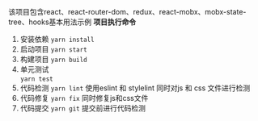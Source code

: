 该项目包含react、react-router-dom、redux、react-mobx、mobx-state-tree、hooks基本用法示例
**项目执行命令**
1. 安装依赖
    `yarn install`
2. 启动项目
    `yarn start`
3. 构建项目
   `yarn build`  
4. 单元测试   
 `yarn test`
5. 代码检测
  `yarn lint`
  使用eslint 和 stylelint 同时对js 和 css 文件进行检测
6. 代码修复
   `yarn fix`
   同时修复js和css文件
7. 代码提交
 `yarn git`
 提交前进行代码检测
